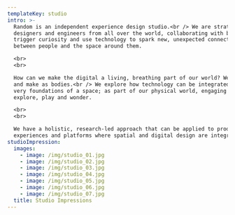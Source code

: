 ```yaml
---
templateKey: studio
intro: >-
  Random is an independent experience design studio.<br /> We are strategists,
  designers and engineers from all over the world, collaborating with brands to
  trigger curiosity and use technology to spark new, unexpected connections
  between people and the space around them.

  <br>
  <br>

  How can we make the digital a living, breathing part of our world? We think
  and make as bodies.<br /> We explore how technology can be integrated into the
  very foundations of a space; as part of our physical world, engaging us to
  explore, play and wonder.

  <br>
  <br>

  We have a holistic, research-led approach that can be applied to products,
  experiences and platforms where spatial and digital design are integrated.
studioImpression:
  images:
    - image: /img/studio_01.jpg
    - image: /img/studio_02.jpg
    - image: /img/studio_03.jpg
    - image: /img/studio_04.jpg
    - image: /img/studio_05.jpg
    - image: /img/studio_06.jpg
    - image: /img/studio_07.jpg
  title: Studio Impressions
---
```

